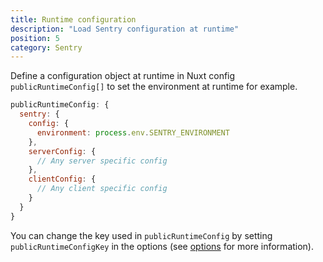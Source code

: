 ```yaml
---
title: Runtime configuration
description: "Load Sentry configuration at runtime"
position: 5
category: Sentry
---
```


Define a configuration object at runtime in Nuxt config `publicRuntimeConfig[]` to set the environment at runtime for example.

```js
publicRuntimeConfig: {
  sentry: {
    config: {
      environment: process.env.SENTRY_ENVIRONMENT
    },
    serverConfig: {
      // Any server specific config
    },
    clientConfig: {
      // Any client specific config
    }
  }
}
```

You can change the key used in `publicRuntimeConfig` by setting `publicRuntimeConfigKey` in the options (see [options](#publicRuntimeConfigKey) for more information).
